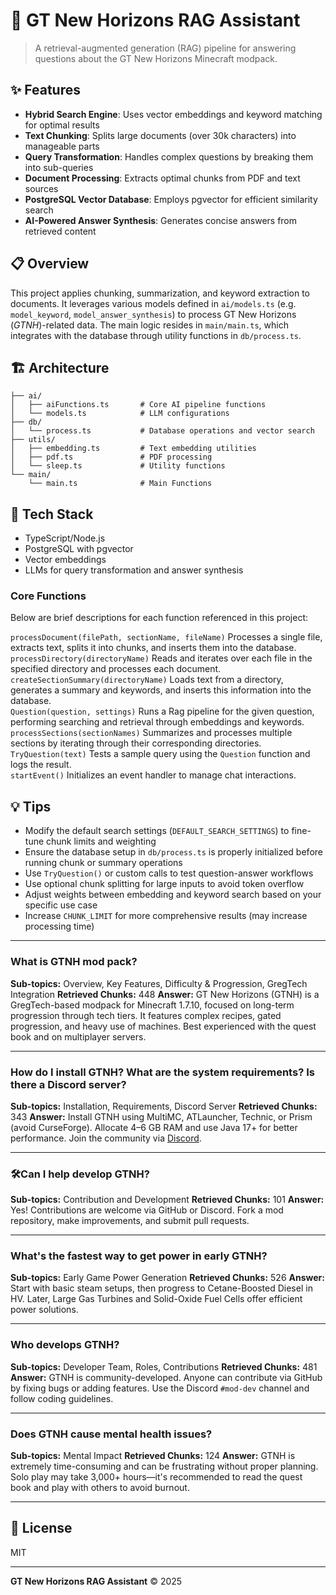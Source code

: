 # 🚀 GT New Horizons RAG Assistant

> A retrieval-augmented generation (RAG) pipeline for answering questions about the GT New Horizons Minecraft modpack.

## ✨ Features

- **Hybrid Search Engine**: Uses vector embeddings and keyword matching for optimal results
- **Text Chunking**: Splits large documents (over 30k characters) into manageable parts
- **Query Transformation**: Handles complex questions by breaking them into sub-queries
- **Document Processing**: Extracts optimal chunks from PDF and text sources
- **PostgreSQL Vector Database**: Employs pgvector for efficient similarity search
- **AI-Powered Answer Synthesis**: Generates concise answers from retrieved content

## 📋 Overview

This project applies chunking, summarization, and keyword extraction to documents. It leverages various models defined in `ai/models.ts` (e.g. `model_keyword`, `model_answer_synthesis`) to process GT New Horizons (*GTNH*)-related data. The main logic resides in `main/main.ts`, which integrates with the database through utility functions in `db/process.ts`.

## 🏗️ Architecture

```
├── ai/
│   ├── aiFunctions.ts       # Core AI pipeline functions
│   └── models.ts            # LLM configurations
├── db/
│   └── process.ts           # Database operations and vector search
├── utils/
│   ├── embedding.ts         # Text embedding utilities
│   ├── pdf.ts               # PDF processing
│   └── sleep.ts             # Utility functions
└── main/
    └── main.ts              # Main Functions
```

## 🔧 Tech Stack

- TypeScript/Node.js
- PostgreSQL with pgvector
- Vector embeddings
- LLMs for query transformation and answer synthesis


### Core Functions
Below are brief descriptions for each function referenced in this project:

`processDocument(filePath, sectionName, fileName)` Processes a single file, extracts text, splits it into chunks, and inserts them into the database.  
`processDirectory(directoryName)` Reads and iterates over each file in the specified directory and processes each document.  
`createSectionSummary(directoryName)` Loads text from a directory, generates a summary and keywords, and inserts this information into the database.  
`Question(question, settings)` Runs a Rag pipeline for the given question, performing searching and retrieval through embeddings and keywords.  
`processSections(sectionNames)` Summarizes and processes multiple sections by iterating through their corresponding directories.  
`TryQuestion(text)` Tests a sample query using the `Question` function and logs the result.  
`startEvent()` Initializes an event handler to manage chat interactions.
## 💡 Tips

- Modify the default search settings (`DEFAULT_SEARCH_SETTINGS`) to fine-tune chunk limits and weighting
- Ensure the database setup in `db/process.ts` is properly initialized before running chunk or summary operations
- Use `TryQuestion()` or custom calls to test question-answer workflows
- Use optional chunk splitting for large inputs to avoid token overflow
- Adjust weights between embedding and keyword search based on your specific use case
- Increase `CHUNK_LIMIT` for more comprehensive results (may increase processing time)

---

### What is GTNH mod pack?

**Sub-topics:** Overview, Key Features, Difficulty & Progression, GregTech Integration
**Retrieved Chunks:** 448
**Answer:**
GT New Horizons (GTNH) is a GregTech-based modpack for Minecraft 1.7.10, focused on long-term progression through tech tiers. It features complex recipes, gated progression, and heavy use of machines. Best experienced with the quest book and on multiplayer servers.

---

###  How do I install GTNH? What are the system requirements? Is there a Discord server?

**Sub-topics:** Installation, Requirements, Discord Server
**Retrieved Chunks:** 343
**Answer:**
Install GTNH using MultiMC, ATLauncher, Technic, or Prism (avoid CurseForge). Allocate 4–6 GB RAM and use Java 17+ for better performance. Join the community via [Discord](https://discord.gg/EXshrPV).

---

### 🛠Can I help develop GTNH?

**Sub-topics:** Contribution and Development
**Retrieved Chunks:** 101
**Answer:**
Yes! Contributions are welcome via GitHub or Discord. Fork a mod repository, make improvements, and submit pull requests.

---

### What's the fastest way to get power in early GTNH?

**Sub-topics:** Early Game Power Generation
**Retrieved Chunks:** 526
**Answer:**
Start with basic steam setups, then progress to Cetane-Boosted Diesel in HV. Later, Large Gas Turbines and Solid-Oxide Fuel Cells offer efficient power solutions.

---

### Who develops GTNH?

**Sub-topics:** Developer Team, Roles, Contributions
**Retrieved Chunks:** 481
**Answer:**
GTNH is community-developed. Anyone can contribute via GitHub by fixing bugs or adding features. Use the Discord `#mod-dev` channel and follow coding guidelines.

---

### Does GTNH cause mental health issues?

**Sub-topics:** Mental Impact
**Retrieved Chunks:** 124
**Answer:**
GTNH is extremely time-consuming and can be frustrating without proper planning. Solo play may take 3,000+ hours—it's recommended to read the quest book and play with others to avoid burnout.

---





## 📝 License

MIT

---

**GT New Horizons RAG Assistant** © 2025
